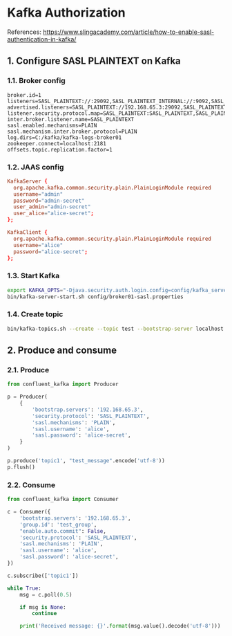 # Kafka Authorization

References: https://www.slingacademy.com/article/how-to-enable-sasl-authentication-in-kafka/

## 1. Configure SASL PLAINTEXT on Kafka

### 1.1. Broker config

```properties
broker.id=1
listeners=SASL_PLAINTEXT://:29092,SASL_PLAINTEXT_INTERNAL://:9092,SASL_PLAINTEXT_EXTERNAL://:9093
advertised.listeners=SASL_PLAINTEXT://192.168.65.3:29092,SASL_PLAINTEXT_INTERNAL://192.168.65.3:9092,SASL_PLAINTEXT_EXTERNAL://192.168.65.3:9093
listener.security.protocol.map=SASL_PLAINTEXT:SASL_PLAINTEXT,SASL_PLAINTEXT_INTERNAL:SASL_PLAINTEXT,SASL_PLAINTEXT_EXTERNAL:SASL_PLAINTEXT
inter.broker.listener.name=SASL_PLAINTEXT
sasl.enabled.mechanisms=PLAIN
sasl.mechanism.inter.broker.protocol=PLAIN
log.dirs=C:/kafka/kafka-logs-broker01
zookeeper.connect=localhost:2181
offsets.topic.replication.factor=1
```

### 1.2. JAAS config

```conf
KafkaServer {
  org.apache.kafka.common.security.plain.PlainLoginModule required
  username="admin"
  password="admin-secret"
  user_admin="admin-secret"
  user_alice="alice-secret";
};

KafkaClient {
  org.apache.kafka.common.security.plain.PlainLoginModule required
  username="alice"
  password="alice-secret";
};
```

### 1.3. Start Kafka

```bash
export KAFKA_OPTS="-Djava.security.auth.login.config=config/kafka_server_jaas.conf"
bin/kafka-server-start.sh config/broker01-sasl.properties
```

### 1.4. Create topic

```bash
bin/kafka-topics.sh --create --topic test --bootstrap-server localhost:9092 --replication-factor 1 --partitions 3 --command-config config/client-sasl.properties
```

## 2. Produce and consume

### 2.1. Produce

```python
from confluent_kafka import Producer

p = Producer(
    {
        'bootstrap.servers': '192.168.65.3',
        'security.protocol': 'SASL_PLAINTEXT',
        'sasl.mechanisms': 'PLAIN',
        'sasl.username': 'alice',
        'sasl.password': 'alice-secret',
    }
)

p.produce('topic1', "test_message".encode('utf-8'))
p.flush()
```

### 2.2. Consume

```python
from confluent_kafka import Consumer

c = Consumer({
    'bootstrap.servers': '192.168.65.3',
    'group.id': 'test_group',
    "enable.auto.commit": False,
    'security.protocol': 'SASL_PLAINTEXT',
    'sasl.mechanisms': 'PLAIN',
    'sasl.username': 'alice',
    'sasl.password': 'alice-secret',
})

c.subscribe(['topic1'])

while True:
    msg = c.poll(0.5)

    if msg is None:
        continue

    print('Received message: {}'.format(msg.value().decode('utf-8')))
```